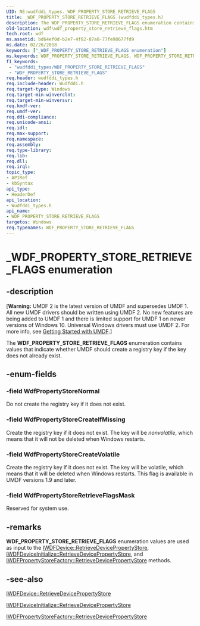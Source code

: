 ```yaml
---
UID: NE:wudfddi_types._WDF_PROPERTY_STORE_RETRIEVE_FLAGS
title: _WDF_PROPERTY_STORE_RETRIEVE_FLAGS (wudfddi_types.h)
description: The WDF_PROPERTY_STORE_RETRIEVE_FLAGS enumeration contains values that indicate whether UMDF should create a registry key if the key does not already exist.
old-location: wdf\wdf_property_store_retrieve_flags.htm
tech.root: wdf
ms.assetid: bd64ef0d-b2e7-4f82-87a8-77fe98677fd9
ms.date: 02/26/2018
keywords: ["_WDF_PROPERTY_STORE_RETRIEVE_FLAGS enumeration"]
ms.keywords: WDF_PROPERTY_STORE_RETRIEVE_FLAGS, WDF_PROPERTY_STORE_RETRIEVE_FLAGS enumeration, WdfPropertyStoreCreateIfMissing, WdfPropertyStoreCreateVolatile, WdfPropertyStoreNormal, WdfPropertyStoreRetrieveFlagsMask, _WDF_PROPERTY_STORE_RETRIEVE_FLAGS, umdf.wdf_property_store_retrieve_flags, umdfstructs_c11a65c3-e37f-4adb-b480-1682d8e51700.xml, wdf.wdf_property_store_retrieve_flags, wudfddi_types/WDF_PROPERTY_STORE_RETRIEVE_FLAGS, wudfddi_types/WdfPropertyStoreCreateIfMissing, wudfddi_types/WdfPropertyStoreCreateVolatile, wudfddi_types/WdfPropertyStoreNormal, wudfddi_types/WdfPropertyStoreRetrieveFlagsMask
f1_keywords:
 - "wudfddi_types/WDF_PROPERTY_STORE_RETRIEVE_FLAGS"
 - "WDF_PROPERTY_STORE_RETRIEVE_FLAGS"
req.header: wudfddi_types.h
req.include-header: Wudfddi.h
req.target-type: Windows
req.target-min-winverclnt: 
req.target-min-winversvr: 
req.kmdf-ver: 
req.umdf-ver: 
req.ddi-compliance: 
req.unicode-ansi: 
req.idl: 
req.max-support: 
req.namespace: 
req.assembly: 
req.type-library: 
req.lib: 
req.dll: 
req.irql: 
topic_type:
- APIRef
- kbSyntax
api_type:
- HeaderDef
api_location:
- Wudfddi_types.h
api_name:
- WDF_PROPERTY_STORE_RETRIEVE_FLAGS
targetos: Windows
req.typenames: WDF_PROPERTY_STORE_RETRIEVE_FLAGS
---
```


# _WDF_PROPERTY_STORE_RETRIEVE_FLAGS enumeration


## -description


<p class="CCE_Message">[<b>Warning:</b> UMDF 2 is the latest version of UMDF and supersedes UMDF 1.  All new UMDF drivers should be written using UMDF 2.  No new features are being added to UMDF 1 and there is limited support for UMDF 1 on newer versions of Windows 10.  Universal Windows drivers must use UMDF 2.  For more info, see <a href="https://docs.microsoft.com/windows-hardware/drivers/wdf/getting-started-with-umdf-version-2">Getting Started with UMDF</a>.]

The <b>WDF_PROPERTY_STORE_RETRIEVE_FLAGS</b> enumeration contains values that indicate whether  UMDF should create a registry key if the key does not already exist.


## -enum-fields




### -field WdfPropertyStoreNormal

Do not create the registry key if it does not exist.


### -field WdfPropertyStoreCreateIfMissing

Create the registry key if it does not exist. The key will be <i>nonvolatile</i>, which means that it will not be deleted when Windows restarts.


### -field WdfPropertyStoreCreateVolatile

Create the registry key if it does not exist. The key will be volatile, which means that it will be deleted when Windows restarts. This flag is available in UMDF versions 1.9 and later. 


### -field WdfPropertyStoreRetrieveFlagsMask

Reserved for system use. 


## -remarks



<b>WDF_PROPERTY_STORE_RETRIEVE_FLAGS</b> enumeration values are used as input to the <a href="https://docs.microsoft.com/windows-hardware/drivers/ddi/wudfddi/nf-wudfddi-iwdfdevice-retrievedevicepropertystore">IWDFDevice::RetrieveDevicePropertyStore</a>, <a href="https://docs.microsoft.com/windows-hardware/drivers/ddi/wudfddi/nf-wudfddi-iwdfdeviceinitialize-retrievedevicepropertystore">IWDFDeviceInitialize::RetrieveDevicePropertyStore</a>, and <a href="https://docs.microsoft.com/windows-hardware/drivers/ddi/wudfddi/nf-wudfddi-iwdfpropertystorefactory-retrievedevicepropertystore">IWDFPropertyStoreFactory::RetrieveDevicePropertyStore</a> methods.




## -see-also




<a href="https://docs.microsoft.com/windows-hardware/drivers/ddi/wudfddi/nf-wudfddi-iwdfdevice-retrievedevicepropertystore">IWDFDevice::RetrieveDevicePropertyStore</a>



<a href="https://docs.microsoft.com/windows-hardware/drivers/ddi/wudfddi/nf-wudfddi-iwdfdeviceinitialize-retrievedevicepropertystore">IWDFDeviceInitialize::RetrieveDevicePropertyStore</a>



<a href="https://docs.microsoft.com/windows-hardware/drivers/ddi/wudfddi/nf-wudfddi-iwdfpropertystorefactory-retrievedevicepropertystore">IWDFPropertyStoreFactory::RetrieveDevicePropertyStore</a>
 

 

